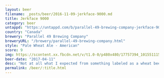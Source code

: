 ```yaml
---
layout: beer
filename: _posts/beer/2016-11-09-jerkface-9000.md
title: Jerkface 9000
category: beer
untappd: "https://untappd.com/b/parallel-49-brewing-company-jerkface-9000/974206"
country: "Canada"
brewery: "Parallel 49 Brewing Company"
breweryURL: "/brewery/parallel-49-brewing-company.html"
style: "Pale Wheat Ale - American"
score: 9
img: https://scontent.xx.fbcdn.net/v/t1.0-0/p480x480/17757394_10155111577633745_3742228659571744467_n.jpg?_nc_cat=100&_nc_ht=scontent.xx&oh=b1fb34c6ac3c9b240294c8603cd53c7a&oe=5D83B927
beer-date: "2017-04-11"
desc: "Not at all what I expected from something labeled as a wheat beer, more like a hoppy pale ale. But I can’t complain because it’s pretty damn good. Manages to be easy drinking at the same time. The kind of beer you could have bunch of"
permalink: /beer/:title.html
---
```

